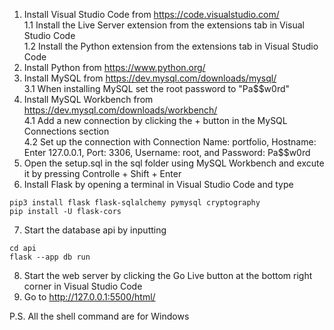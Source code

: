 1. Install Visual Studio Code from https://code.visualstudio.com/<br>
    1.1 Install the Live Server extension from the extensions tab in Visual Studio Code<br>
    1.2 Install the Python extension from the extensions tab in Visual Studio Code
3. Install Python from https://www.python.org/
4. Install MySQL from https://dev.mysql.com/downloads/mysql/<br>
    3.1 When installing MySQL set the root password to "Pa$$w0rd"
5. Install MySQL Workbench from https://dev.mysql.com/downloads/workbench/<br>
    4.1 Add a new connection by clicking the + button in the MySQL Connections section<br>
    4.2 Set up the connection with Connection Name: portfolio, Hostname: Enter 127.0.0.1, Port: 3306, Username: root, and Password: Pa$$w0rd
6. Open the setup.sql in the sql folder using MySQL Workbench and excute it by pressing Controlle + Shift + Enter
7. Install Flask by opening a terminal in Visual Studio Code and type
```shell
pip3 install flask flask-sqlalchemy pymysql cryptography
pip install -U flask-cors
```
7. Start the database api by inputting
```shell
cd api
flask --app db run
```
8. Start the web server by clicking the Go Live button at the bottom right corner in Visual Studio Code
9. Go to http://127.0.0.1:5500/html/

P.S. All the shell command are for Windows
